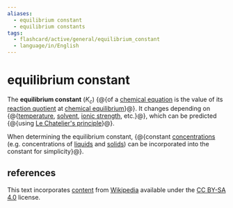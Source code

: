```yaml
---
aliases:
  - equilibrium constant
  - equilibrium constants
tags:
  - flashcard/active/general/equilibrium_constant
  - language/in/English
---
```


# equilibrium constant

The __equilibrium constant__ ($K_c$) {@{of a [chemical equation](chemical%20equation.md) is the value of its [reaction quotient](reaction%20quotient.md) at [chemical equilibrium](chemical%20equilibrium.md)}@}. It changes depending on {@{[temperature](temperature.md), [solvent](solvent.md), [ionic strength](ionic%20strength.md), etc.}@}, which can be predicted {@{using [Le Chatelier's principle](Le%20Chatelier's%20principle.md)}@}. <!--SR:!2025-08-10,597,310!2026-06-27,744,274!2025-03-29,377,316-->

When determining the equilibrium constant, {@{constant [concentrations](concentration.md) (e.g. concentrations of [liquids](liquid.md) and [solids](solid.md)) can be incorporated into the constant for simplicity}@}. <!--SR:!2025-04-22,431,270-->

## references

This text incorporates [content](https://en.wikipedia.org/wiki/equilibrium_constant) from [Wikipedia](Wikipedia.md) available under the [CC BY-SA 4.0](https://creativecommons.org/licenses/by-sa/4.0/) license.
